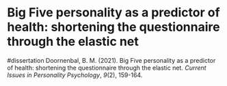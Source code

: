 # Big Five personality as a predictor of health: shortening the questionnaire through the elastic net
#dissertation 
Doornenbal, B. M. (2021). Big Five personality as a predictor of health: shortening the questionnaire through the elastic net. _Current Issues in Personality Psychology_, _9_(2), 159-164.